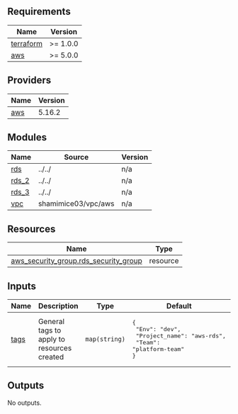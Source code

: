 <!-- BEGINNING OF PRE-COMMIT-TERRAFORM DOCS HOOK -->
## Requirements

| Name | Version |
|------|---------|
| <a name="requirement_terraform"></a> [terraform](#requirement\_terraform) | >= 1.0.0 |
| <a name="requirement_aws"></a> [aws](#requirement\_aws) | >= 5.0.0 |

## Providers

| Name | Version |
|------|---------|
| <a name="provider_aws"></a> [aws](#provider\_aws) | 5.16.2 |

## Modules

| Name | Source | Version |
|------|--------|---------|
| <a name="module_rds"></a> [rds](#module\_rds) | ../../ | n/a |
| <a name="module_rds_2"></a> [rds\_2](#module\_rds\_2) | ../../ | n/a |
| <a name="module_rds_3"></a> [rds\_3](#module\_rds\_3) | ../../ | n/a |
| <a name="module_vpc"></a> [vpc](#module\_vpc) | shamimice03/vpc/aws | n/a |

## Resources

| Name | Type |
|------|------|
| [aws_security_group.rds_security_group](https://registry.terraform.io/providers/hashicorp/aws/latest/docs/resources/security_group) | resource |

## Inputs

| Name | Description | Type | Default | Required |
|------|-------------|------|---------|:--------:|
| <a name="input_tags"></a> [tags](#input\_tags) | General tags to apply to resources created | `map(string)` | <pre>{<br>  "Env": "dev",<br>  "Project_name": "aws-rds",<br>  "Team": "platform-team"<br>}</pre> | no |

## Outputs

No outputs.
<!-- END OF PRE-COMMIT-TERRAFORM DOCS HOOK -->
